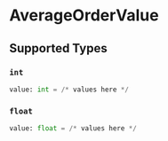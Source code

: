 # AverageOrderValue


## Supported Types

### `int`

```python
value: int = /* values here */
```

### `float`

```python
value: float = /* values here */
```

